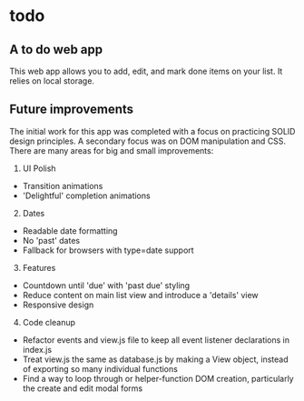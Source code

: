 # todo
## A to do web app
This web app allows you to add, edit, and mark done items on your list. It relies on local storage.

## Future improvements
The initial work for this app was completed with a focus on practicing SOLID design principles. A secondary focus was on DOM manipulation and CSS. There are many areas for big and small improvements:
1. UI Polish
* Transition animations 
* 'Delightful' completion animations
2. Dates
* Readable date formatting
* No 'past' dates
* Fallback for browsers with type=date support
3. Features
* Countdown until 'due' with 'past due' styling
* Reduce content on main list view and introduce a 'details' view
* Responsive design
4. Code cleanup
* Refactor events and view.js file to keep all event listener declarations in index.js
* Treat view.js the same as database.js by making a View object, instead of exporting so many individual functions
* Find a way to loop through or helper-function DOM creation, particularly the create and edit modal forms
